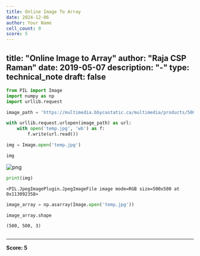 ```yaml
---
title: Online Image To Array
date: 2024-12-06
author: Your Name
cell_count: 9
score: 5
---
```


title: "Online Image to Array"
author: "Raja CSP Raman"
date: 2019-05-07
description: "-"
type: technical_note
draft: false
---

```python
from PIL import Image
import numpy as np
import urllib.request
```


```python
image_path = 'https://multimedia.bbycastatic.ca/multimedia/products/500x500/107/10736/10736343.jpg'
```


```python
with urllib.request.urlopen(image_path) as url:
    with open('temp.jpg', 'wb') as f:
        f.write(url.read())

img = Image.open('temp.jpg')
```


```python
img
```




    
![png](/mlnotes/images/online_image_to_array_4_0.png)
    




```python
print(img)
```

    <PIL.JpegImagePlugin.JpegImageFile image mode=RGB size=500x500 at 0x113092358>



```python
image_array = np.asarray(Image.open('temp.jpg'))
```


```python
image_array.shape
```




    (500, 500, 3)




```python

```


---
**Score: 5**
